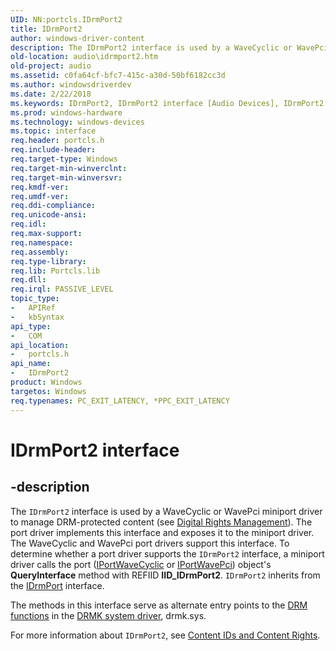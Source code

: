 ```yaml
---
UID: NN:portcls.IDrmPort2
title: IDrmPort2
author: windows-driver-content
description: The IDrmPort2 interface is used by a WaveCyclic or WavePci miniport driver to manage DRM-protected content (see Digital Rights Management).
old-location: audio\idrmport2.htm
old-project: audio
ms.assetid: c0fa64cf-bfc7-415c-a30d-50bf6182cc3d
ms.author: windowsdriverdev
ms.date: 2/22/2018
ms.keywords: IDrmPort2, IDrmPort2 interface [Audio Devices], IDrmPort2 interface [Audio Devices], described, audio.idrmport2, audmp-routines_93a46344-36f2-49ea-9091-93b4e810f195.xml, portcls/IDrmPort2
ms.prod: windows-hardware
ms.technology: windows-devices
ms.topic: interface
req.header: portcls.h
req.include-header: 
req.target-type: Windows
req.target-min-winverclnt: 
req.target-min-winversvr: 
req.kmdf-ver: 
req.umdf-ver: 
req.ddi-compliance: 
req.unicode-ansi: 
req.idl: 
req.max-support: 
req.namespace: 
req.assembly: 
req.type-library: 
req.lib: Portcls.lib
req.dll: 
req.irql: PASSIVE_LEVEL
topic_type:
-	APIRef
-	kbSyntax
api_type:
-	COM
api_location:
-	portcls.h
api_name:
-	IDrmPort2
product: Windows
targetos: Windows
req.typenames: PC_EXIT_LATENCY, *PPC_EXIT_LATENCY
---
```


# IDrmPort2 interface


## -description


The <code>IDrmPort2</code> interface is used by a WaveCyclic or WavePci miniport driver to manage DRM-protected content (see <a href="https://msdn.microsoft.com/7ce19196-5180-421f-b6be-ac4a235a8c16">Digital Rights Management</a>). The port driver implements this interface and exposes it to the miniport driver. The WaveCyclic and WavePci port drivers support this interface. To determine whether a port driver supports the <code>IDrmPort2</code> interface, a miniport driver calls the port (<a href="..\portcls\nn-portcls-iportwavecyclic.md">IPortWaveCyclic</a> or <a href="..\portcls\nn-portcls-iportwavepci.md">IPortWavePci</a>) object's <b>QueryInterface</b> method with REFIID <b>IID_IDrmPort2</b>. <code>IDrmPort2</code> inherits from the <a href="..\portcls\nn-portcls-idrmport.md">IDrmPort</a> interface.

The methods in this interface serve as alternate entry points to the <a href="https://msdn.microsoft.com/library/windows/hardware/ff536356">DRM functions</a> in the <a href="https://msdn.microsoft.com/827997e2-6f07-4635-ac35-4ad026b82eae">DRMK system driver</a>, drmk.sys.

For more information about <code>IDrmPort2</code>, see <a href="https://msdn.microsoft.com/aee123e4-bc1b-4ba8-9f8d-a9d207297c8d">Content IDs and Content Rights</a>.

